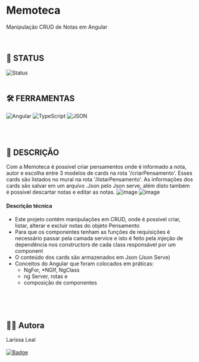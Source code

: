 # Memoteca
Manipulação CRUD de Notas em Angular
<br><br><br>
## 🔋 STATUS 
![Status](https://img.shields.io/badge/Status-Finalizado-brightgreen)
<br><br>


## 🛠️ FERRAMENTAS 
![Angular](https://img.shields.io/badge/Angular-%F0%9F%85%B0-red)
![TypeScript](https://img.shields.io/badge/TypeScript-TS-blue)
![JSON](https://img.shields.io/badge/JSON-%F0%9F%96%A5-orange)

<br><br>
## 📝 DESCRIÇÃO
Com a Memoteca é possivel criar pensamentos onde é informado a nota, autor e escolha entre 3 modelos de cards na rota '/criarPensamento'. 
Esses cards são listados no mural na rota '/listarPensamento'. As informações dos cards são salvar em um arquivo .Json pelo Json serve, além disto
também é possivel descartar notas e editar as notas. 
![image](https://github.com/LariLealDias/Memoteca/assets/108475403/8c61911a-4ce0-4df5-876c-ca063d32b981)
![image](https://github.com/LariLealDias/Memoteca/assets/108475403/f471d759-1968-4f48-960a-5b8f2657108a)
<br>
#### Descrição técnica
- Este projeto contém manipulações em CRUD, onde é possivel criar, listar, alterar e excluir notas do objeto Pensamento
- Para que os componentes tenham as funções de requisições é necessário passar pela camada service e isto é 
feito pela injeção de dependência nos constructors de cada class responsável por um component 
- O conteúdo dos cards são armazenados em Json (Json Serve)
- Conceitos do Angular que foram colocados em práticas: 
  -  NgFor, *NGIf, NgClass
  -  ng Server, rotas e
  - composição de componentes 

<br><br><br>
## 👩‍💻 Autora
Larissa Leal 
<br><br>
[![Badge](https://img.shields.io/badge/LinkedIn-0077B5?style=for-the-badge&logo=linkedin&logoColor=white)](https://www.linkedin.com/in/larissa-leal-dias-408455157/)




